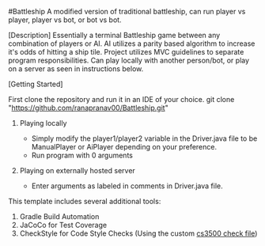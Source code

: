 #Battleship
A modified version of traditional battleship, can run player vs player, player vs bot, or bot vs bot.


[Description]
Essentially a terminal Battleship game between any combination of players or AI. AI utilizes a parity
based algorithm to increase it's odds of hitting a ship tile. Project utilizes MVC guidelines to separate 
program responsibilities. Can play locally with another person/bot, or play on a server as seen in instructions below.


[Getting Started]

First clone the repository and run it in an IDE of your choice.
git clone "https://github.com/ranapranav00/Battleship.git"

1. Playing locally
    - Simply modify the player1/player2 variable in the Driver.java file to be ManualPlayer or AiPlayer depending on your preference.
    - Run program with 0 arguments

2. Playing on externally hosted server
    - Enter arguments as labeled in comments in Driver.java file.


This template includes several additional tools:
1. Gradle Build Automation
1. JaCoCo for Test Coverage
1. CheckStyle for Code Style Checks (Using the custom [cs3500 check file](./config/checkstyle/cs3500-checkstyle.xml)) 
